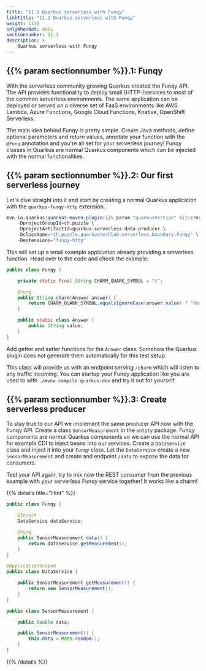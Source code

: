 ```yaml
---
title: "11.1 Quarkus serverless with Funqy"
linkTitle: "11.1 Quarkus serverless with Funqy"
weight: 1110
onlyWhenNot: mobi
sectionnumber: 11.1
description: >
    Quarkus serverless with Funqy
---
```


## {{% param sectionnumber %}}.1: Funqy

With the serverless community growing Quarkus created the Funqy API. The API provides functionality to deploy small (HTTP-)services to most of the common serverless environments. The same application can be deployed or served on a diverse set of FaaS environments like AWS Lambda, Azure Functions, Google Cloud Functions, Knative, OpenShift Serverless.

The main idea behind Funqy is pretty simple. Create Java methods, define optional parameters and return values, annotate your function with the `@Funq` annotation and you're all set for your serverless journey! Funqy classes in Quarkus are normal Quarkus components which can be injected with the normal functionalities.


## {{% param sectionnumber %}}.2: Our first serverless journey

Let's dive straight into it and start by creating a normal Quarkus application with the `quarkus-funqy-http` extension.

```s
mvn io.quarkus:quarkus-maven-plugin:{{% param "quarkusVersion" %}}:create \
    -DprojectGroupId=ch.puzzle \
    -DprojectArtifactId=quarkus-serverless-data-producer \
    -DclassName="ch.puzzle.quarkustechlab.serverless.boundary.Funqy" \
    -Dextensions="funqy-http"
```

This will set up a small example application already providing a serverless function. Head over to the code and check the example:

```java
public class Funqy {

    private static final String CHARM_QUARK_SYMBOL = "c";

    @Funq
    public String charm(Answer answer) {
        return CHARM_QUARK_SYMBOL.equalsIgnoreCase(answer.value) ? "You Quark!" : "👻 Wrong answer";
    }

    public static class Answer {
        public String value;
    }
}
```

Add getter and setter functions for the `Answer` class. Somehow the Quarkus plugin does not generate them automatically for this test setup.

This class will provide us with an endpoint serving `/charm` which will listen to any traffic incoming. You can startup your Funqy application like you are used to with `./mvnw compile quarkus:dev` and try it out for yourself.


## {{% param sectionnumber %}}.3: Create serverless producer

To stay true to our API we implement the same producer API now with the Funqy API. Create a class `SensorMeasurement` in the `entity` package. Funqy components are normal Quarkus components so we can use the normal API for example CDI to inject beans into our services. Create a `DataService` class and inject it into your `Funqy` class. Let the `DataService` create a new `SensorMeasurement` and create and endpoint `/data` to expose the data for consumers.

Test your API again, try to mix now the REST consumer from the previous example with your serverless Funqy service together! It works like a charm!

{{% details title="Hint" %}}

```java
public class Funqy {

    @Inject
    DataService dataService;

    @Funq
    public SensorMeasurement data() {
        return dataService.getMeasurement();
    }
}
```

```java
@ApplicationScoped
public class DataService {

    public SensorMeasurement getMeasurement() {
        return new SensorMeasurement();
    }
}
```

```java
public class SensorMeasurement {

    public Double data;

    public SensorMeasurement() {
        this.data = Math.random();
    }
}
```

{{% /details %}}

